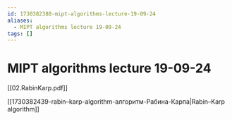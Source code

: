 ```yaml
---
id: 1730382388-mipt-algorithms-lecture-19-09-24
aliases:
  - MIPT algorithms lecture 19-09-24
tags: []
---
```


# MIPT algorithms lecture 19-09-24
[[02.RabinKarp.pdf]]

[[1730382439-rabin–karp-algorithm-алгоритм-Рабина-Карпа|Rabin–Karp algorithm]]

